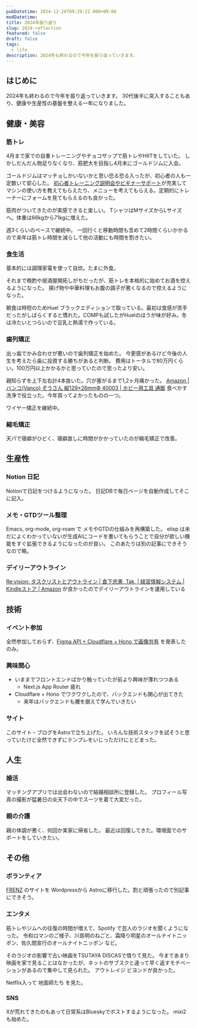 ```yaml
---
pubDatetime: 2024-12-26T09:29:22.000+09:00
modDatetime:
title: 2024年振り返り
slug: 2024-reflection
featured: false
draft: false
tags:
  - life
description: 2024年も終わるので今年を振り返っていきます。
---
```


## はじめに

2024年も終わるので今年を振り返っていきます。
30代後半に突入することもあり、健康や生産性の基盤を整える一年になりました。

## 健康・美容

### 筋トレ

4月まで家での自重トレーニングやチョコザップで筋トレやHIITをしていた。
しかしだんだん物足りなくなり、筋肥大を目指し4月末にゴールドジムに入会。

ゴールドジムはマッチョしかいないかと思い恐る恐る入ったが、初心者の人も一定数いて安心した。
[初心者トレーニング説明会やビギナーサポート](https://www.goldsgym.jp/training-support)が充実してマシンの使い方を教えてもらえたり、メニューを考えてもらえる。定期的にトレーナーにフォームを見てもらえるのも良かった。

筋肉がついてきたのが実感できると楽しい。
TシャツはMサイズからLサイズへ。体重は66kgから71kgに増えた。

週3くらいのペースで継続中。
一回行くと移動時間も含めて2時間くらいかかるので来年は筋トレ時間を減らして他の活動にも時間を割きたい。

### 食生活

基本的には調理家電を使って自炊。たまに外食。

それまで晩酌や居酒屋開拓しがちだったが、筋トレを本格的に始めてお酒を控えるようになった。
揚げ物や中華料理もお腹の調子が悪くなるので控えるようになった。

朝食は時短のためHuel ブラックエディションで取っている。最初は食感が苦手だったがしばらくすると慣れた。COMPも試したがHuelのほうが味が好み。冬は冷たいとつらいので豆乳と熱湯で作っている。

### 歯列矯正

出っ歯でかみ合わせが悪いので歯列矯正を始めた。
今更感があるけど今後の人生を考えたら歯に投資する勝ちがあると判断。
費用はトータルで80万円くらい。100万円以上かかるかと思っていたので思ったより安い。

親知らずを上下左右計4本抜いた。穴が塞がるまで1,2ヶ月痛かった。
[Amazon | バンコ(Vanco) ぞうさん 縦129×26mmФ 40003 | ホビー用工具 通販](https://www.amazon.co.jp/dp/B005F7IVPO) 食べかす洗浄で役立った。今年買ってよかったものの一つ。

ワイヤー矯正を継続中。

### 縮毛矯正

天パで寝癖がひどく、寝癖直しに時間がかかっていたのが縮毛矯正で改善。

## 生産性

### Notion 日記

Notionで日記をつけるようになった。
日記DBで毎日ページを自動作成してそこに記入。

### メモ・GTDツール整理

Emacs, org-mode, org-roam で メモやGTDの仕組みを再構築した。
elisp は未だによくわかっていないが生成AIにコードを書いてもらうことで自分が欲しい機能をすぐ拡張できるようになったのが良い。
このあたりは別の記事にできそうなので略。

### デイリーアウトライン

[Re:vision: タスクリストとアウトライン | 倉下忠憲, Tak. | 経営情報システム | Kindleストア | Amazon](https://www.amazon.co.jp/dp/B09PKZWS5G) が良かったのでデイリーアウトラインを運用している

## 技術

### イベント参加

全然参加しておらず、[Figma API + Cloudflare + Hono で画像共有](https://hushin.github.io/slides/figma-cloudflare-hono.html) を発表したのみ。

### 興味関心

- いままでフロントエンドばかり触っていたが前より興味が薄れつつある
  - Next.js App Router 疲れ
- Cloudflare + Hono でワクワクしたので、バックエンドも関心が出てきた
  - 来年はバックエンドも腰を据えて学んでいきたい

### サイト

このサイト・ブログをAstroで立ち上げた。
いろんな技術スタックを試そうと思っていたけど全然できずにテンプレをいじっただけにとどまった。

## 人生

### 婚活

マッチングアプリでは出会わないので結婚相談所に登録した。
プロフィール写真の撮影が猛暑日の炎天下の中でスーツを着て大変だった。

### 親の介護

親の体調が悪く、何回か実家に帰省した。
最近は回復してきた。環境面でのサポートをしていきたい。

## その他

### ボランティア

[FRENZ](https://frenz.jp/) のサイトを Wordpressから Astroに移行した。割と頑張ったので別記事にできそう。

### エンタメ

筋トレやジムへの往復の時間が増えて、Spotify で芸人のラジオを聞くようになった。
令和ロマンのご様子、川島明のねごと、霜降り明星のオールナイトニッポン、佐久間宣行のオールナイトニッポン など。

そのラジオの影響で古い映画をTSUTAYA DISCASで借りて見た。
今まであまり映画を家で見ることはなかったが、ネットのサブスクと違って早く返すモチベーションがあるので集中して見られた。
アウトレイジ ビヨンドが良かった。

Netflix入って 地面師たち を見た。

### SNS

Xが荒れてきたのもあって日常系はBlueskyでポストするようになった。
mixi2も始めた。
